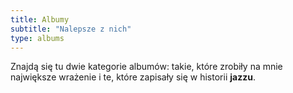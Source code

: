 ```yaml
---
title: Albumy
subtitle: "Nalepsze z nich"
type: albums
---
```

Znajdą się tu dwie kategorie albumów: takie, które zrobiły na mnie największe wrażenie
i te, które zapisały się w historii __jazzu__.